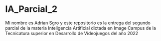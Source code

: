 # IA_Parcial_2

Mi nombre es Adrian Sgro y este repositorio es la entrega del segundo parcial de la materia Inteligencia Artificial
dictada en Image Campus de la Tecnicatura superior en Desarrollo de Videojuegos del año 2022
